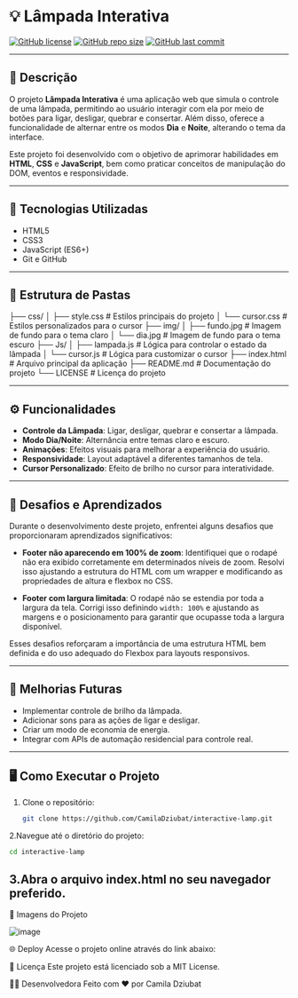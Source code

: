# 💡 Lâmpada Interativa

[![GitHub license](https://img.shields.io/github/license/CamilaDziubat/interactive-lamp)](https://github.com/CamilaDziubat/interactive-lamp/blob/main/LICENSE)
[![GitHub repo size](https://img.shields.io/github/repo-size/CamilaDziubat/interactive-lamp)](https://github.com/CamilaDziubat/interactive-lamp)
[![GitHub last commit](https://img.shields.io/github/last-commit/CamilaDziubat/interactive-lamp)](https://github.com/CamilaDziubat/interactive-lamp/commits/main)

---

## 📖 Descrição

O projeto **Lâmpada Interativa** é uma aplicação web que simula o controle de uma lâmpada, permitindo ao usuário interagir com ela por meio de botões para ligar, desligar, quebrar e consertar. Além disso, oferece a funcionalidade de alternar entre os modos **Dia** e **Noite**, alterando o tema da interface.

Este projeto foi desenvolvido com o objetivo de aprimorar habilidades em **HTML**, **CSS** e **JavaScript**, bem como praticar conceitos de manipulação do DOM, eventos e responsividade.

---

## 🚀 Tecnologias Utilizadas

- HTML5
- CSS3
- JavaScript (ES6+)
- Git e GitHub

---

## 📁 Estrutura de Pastas
├── css/
│   ├── style.css        # Estilos principais do projeto
│   └── cursor.css       # Estilos personalizados para o cursor
├── img/
│   ├── fundo.jpg        # Imagem de fundo para o tema claro
│   └── dia.jpg          # Imagem de fundo para o tema escuro
├── Js/
│   ├── lampada.js       # Lógica para controlar o estado da lâmpada
│   └── cursor.js        # Lógica para customizar o cursor
├── index.html           # Arquivo principal da aplicação
├── README.md            # Documentação do projeto
└── LICENSE              # Licença do projeto


---

## ⚙️ Funcionalidades

- **Controle da Lâmpada**: Ligar, desligar, quebrar e consertar a lâmpada.
- **Modo Dia/Noite**: Alternância entre temas claro e escuro.
- **Animações**: Efeitos visuais para melhorar a experiência do usuário.
- **Responsividade**: Layout adaptável a diferentes tamanhos de tela.
- **Cursor Personalizado**: Efeito de brilho no cursor para interatividade.

---

## 🧠 Desafios e Aprendizados

Durante o desenvolvimento deste projeto, enfrentei alguns desafios que proporcionaram aprendizados significativos:

- **Footer não aparecendo em 100% de zoom**: Identifiquei que o rodapé não era exibido corretamente em determinados níveis de zoom. Resolvi isso ajustando a estrutura do HTML com um wrapper e modificando as propriedades de altura e flexbox no CSS.

- **Footer com largura limitada**: O rodapé não se estendia por toda a largura da tela. Corrigi isso definindo `width: 100%` e ajustando as margens e o posicionamento para garantir que ocupasse toda a largura disponível.

Esses desafios reforçaram a importância de uma estrutura HTML bem definida e do uso adequado do Flexbox para layouts responsivos.

---

## 🔧 Melhorias Futuras

- Implementar controle de brilho da lâmpada.
- Adicionar sons para as ações de ligar e desligar.
- Criar um modo de economia de energia.
- Integrar com APIs de automação residencial para controle real.

---

## 🖥️ Como Executar o Projeto

1. Clone o repositório:

   ```bash
   git clone https://github.com/CamilaDziubat/interactive-lamp.git
2.Navegue até o diretório do projeto:
```bash
cd interactive-lamp
````
3.Abra o arquivo index.html no seu navegador preferido.
-------------------------------------------------------------------------------------

📸 Imagens do Projeto

![image](https://github.com/user-attachments/assets/26b369cd-e137-4b08-91f7-ac356789569d)

🌐 Deploy
Acesse o projeto online através do link abaixo:


📝 Licença
Este projeto está licenciado sob a MIT License.

👩‍💻 Desenvolvedora
Feito com ❤️ por Camila Dziubat



 
 


